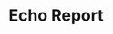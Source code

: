 # Echo Report

<!-- ocirun python python echo.py oui non -->
<!-- ocirun python python echo.py another echo for fun -->
<!-- ocirun alpine yes 42 | head -n4 | sed -z "s/\n/  \n/g" -->
